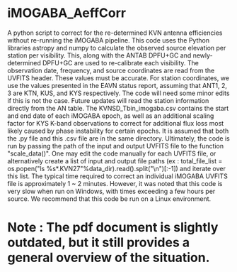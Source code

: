 # iMOGABA_AeffCorr
A python script to correct for the re-determined KVN antenna efficiencies without re-running the iMOGABA pipeline.
This code uses the Python libraries astropy and numpy to calculate the observed source elevation per station per visibility.
This, along with the ANTAB DPFU+GC and newly-determined DPFU+GC are used to re-calibrate each visibility.
The observation date, frequency, and source coordinates are read from the UVFITS header. These values must be accurate. 
For station coordinates, we use the values presented in the EAVN status report, assuming that ANT1, 2, 3 are KTN, KUS, and KYS respectively. The code will need some minor edits if this is not the case. Future updates will read the station information directly from the AN table.
The KVNSD_Tbin_imogaba.csv contains the start and end date of each iMOGABA epoch, as well as an additional scaling factor for KYS K-band observations to correct for additional flux loss most likely caused by phase instability for certain epochs. It is assumed that both the .py file and this .csv file are in the same directory.
Ultimately, the code is run by passing the path of the input and output UVFITS file to the function "scale_data()". One may edit the code manually for each UVFITS file, or alternatively create a list of input and output file paths (ex : 
total_file_list = os.popen("ls %s*.KVN27"%data_dir).read().split("\n")[:-1]) and iterate over this list.
The typical time required to correct an individual iMOGABA UVFITS file is approximately 1 ~ 2 minutes. However, it was noted that this code is very slow when run on Windows, with times exceeding a few hours per source. We recommend that this code be run on a Linux environment. 
# Note : The pdf document is slightly outdated, but it still provides a general overview of the situation.
